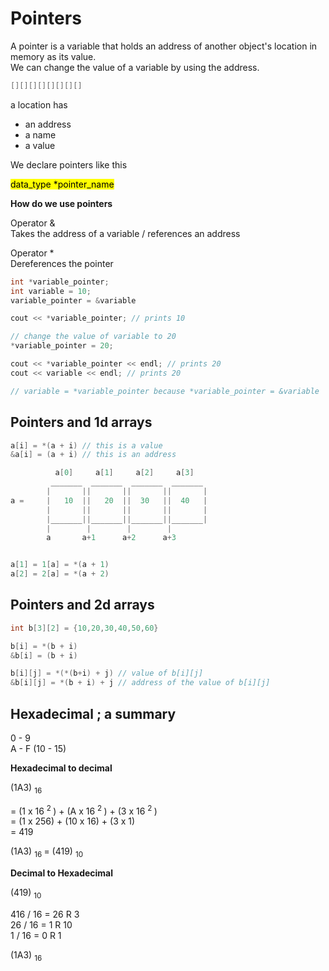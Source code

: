 # Pointers

A pointer is a variable that holds an address of another object's location in memory as its value. \
We can change the value of a variable by using the address.

```c++
[][][][][][][][]

```
a location has 
- an address
- a name
- a value

We declare pointers like this

<mark> data_type *pointer_name </mark>

**How do we use pointers** 

Operator & \
Takes the address of a variable / references an address

Operator * \
Dereferences the pointer

```c++
int *variable_pointer;
int variable = 10;
variable_pointer = &variable

cout << *variable_pointer; // prints 10

// change the value of variable to 20
*variable_pointer = 20;

cout << *variable_pointer << endl; // prints 20
cout << variable << endl; // prints 20

// variable = *variable_pointer because *variable_pointer = &variable
```


## Pointers and 1d arrays

```c++
a[i] = *(a + i) // this is a value
&a[i] = (a + i) // this is an address
```

```c++
          a[0]     a[1]     a[2]     a[3]
         _______  _______  _______  _______
        |       ||       ||       ||       |
a =     |   10  ||   20  ||  30   ||  40   |
        |       ||       ||       ||       |
        |_______||_______||_______||_______| 
        |        |        |        |          
        a       a+1      a+2      a+3


a[1] = 1[a] = *(a + 1)
a[2] = 2[a] = *(a + 2) 
```

## Pointers and 2d arrays

```c++
int b[3][2] = {10,20,30,40,50,60}

b[i] = *(b + i)
&b[i] = (b + i)

b[i][j] = *(*(b+i) + j) // value of b[i][j]
&b[i][j] = *(b + i) + j // address of the value of b[i][j]

```

## Hexadecimal ; a summary

0 - 9 \
A - F (10 - 15)

**Hexadecimal to decimal**

(1A3) <sub> 16 </sub>

= (1 x 16 <sup> 2 </sup>) + (A x 16 <sup> 2 </sup>) + (3 x 16 <sup> 2 </sup>) \
= (1 x 256) + (10 x 16) + (3 x 1) \
= 419

(1A3) <sub> 16 </sub> = (419) <sub> 10 </sub>

**Decimal to Hexadecimal**

(419) <sub> 10 </sub>

416 / 16 = 26 R 3 \
26 / 16 = 1 R 10 \
1 / 16 = 0 R 1

(1A3) <sub> 16 </sub>



